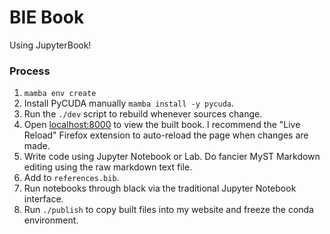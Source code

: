 # BIE Book 

Using JupyterBook!

### Process

1. `mamba env create`
1. Install PyCUDA manually `mamba install -y pycuda`.
1. Run the `./dev` script to rebuild whenever sources change. 
1. Open [localhost:8000](localhost:8000) to view the built book. I recommend the "Live Reload" Firefox extension to auto-reload the page when changes are made.
1. Write code using Jupyter Notebook or Lab. Do fancier MyST Markdown editing using the raw markdown text file.
1. Add to `references.bib`.
1. Run notebooks through black via the traditional Jupyter Notebook interface. 
1. Run `./publish` to copy built files into my website and freeze the conda environment.
